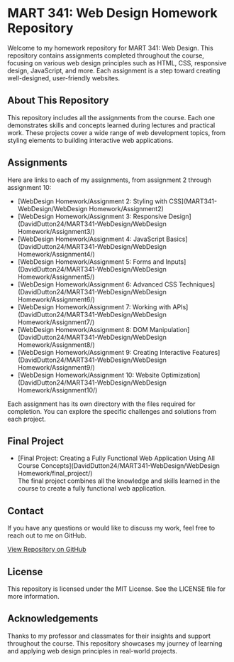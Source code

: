 # MART 341: Web Design Homework Repository

Welcome to my homework repository for MART 341: Web Design. This repository contains assignments completed throughout the course, focusing on various web design principles such as HTML, CSS, responsive design, JavaScript, and more. Each assignment is a step toward creating well-designed, user-friendly websites.

## About This Repository

This repository includes all the assignments from the course. Each one demonstrates skills and concepts learned during lectures and practical work. These projects cover a wide range of web development topics, from styling elements to building interactive web applications.

## Assignments

Here are links to each of my assignments, from assignment 2 through assignment 10:

- [WebDesign Homework/Assignment 2: Styling with CSS](MART341-WebDesign/WebDesign Homework/Assignment2)
- [WebDesign Homework/Assignment 3: Responsive Design](DavidDutton24/MART341-WebDesign/WebDesign Homework/Assignment3/)
- [WebDesign Homework/Assignment 4: JavaScript Basics](DavidDutton24/MART341-WebDesign/WebDesign Homework/Assignment4/)
- [WebDesign Homework/Assignment 5: Forms and Inputs](DavidDutton24/MART341-WebDesign/WebDesign Homework/Assignment5/)
- [WebDesign Homework/Assignment 6: Advanced CSS Techniques](DavidDutton24/MART341-WebDesign/WebDesign Homework/Assignment6/)
- [WebDesign Homework/Assignment 7: Working with APIs](DavidDutton24/MART341-WebDesign/WebDesign Homework/Assignment7/)
- [WebDesign Homework/Assignment 8: DOM Manipulation](DavidDutton24/MART341-WebDesign/WebDesign Homework/Assignment8/)
- [WebDesign Homework/Assignment 9: Creating Interactive Features](DavidDutton24/MART341-WebDesign/WebDesign Homework/Assignment9/)
- [WebDesign Homework/Assignment 10: Website Optimization](DavidDutton24/MART341-WebDesign/WebDesign Homework/Assignment10/)

Each assignment has its own directory with the files required for completion. You can explore the specific challenges and solutions from each project.

## Final Project

- [Final Project: Creating a Fully Functional Web Application Using All Course Concepts](DavidDutton24/MART341-WebDesign/WebDesign Homework/final_project/)  
The final project combines all the knowledge and skills learned in the course to create a fully functional web application. 

## Contact

If you have any questions or would like to discuss my work, feel free to reach out to me on GitHub.

[View Repository on GitHub](https://github.com/DavidDutton24/MART341-WebDesign)

## License

This repository is licensed under the MIT License. See the LICENSE file for more information.

## Acknowledgements

Thanks to my professor and classmates for their insights and support throughout the course. This repository showcases my journey of learning and applying web design principles in real-world projects.


